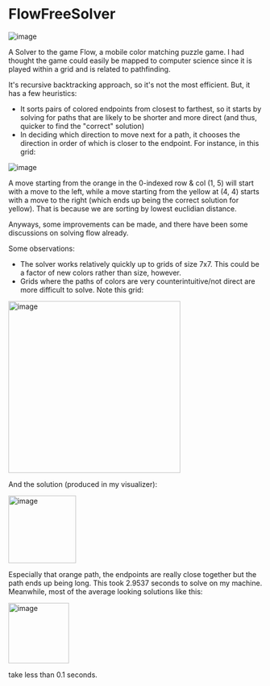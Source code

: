# FlowFreeSolver

![image](https://user-images.githubusercontent.com/72232563/207208299-7717234a-e8ac-49a7-b596-ae33faa55613.png)


A Solver to the game Flow, a mobile color matching puzzle game. I had thought the game could easily be mapped to computer science since it is played within a grid and is related to pathfinding.

It's recursive backtracking approach, so it's not the most efficient. But, it has a few heuristics:
- It sorts pairs of colored endpoints from closest to farthest, so it starts by solving for paths that are likely to be shorter and more direct (and thus, quicker to find the "correct" solution)
- In deciding which direction to move next for a path, it chooses the direction in order of which is closer to the endpoint. For instance, in this grid:

![image](https://user-images.githubusercontent.com/72232563/207211814-3e1362f0-6d81-47e8-a2c3-8552976feb55.png)

A move starting from the orange in the 0-indexed row & col (1, 5) will start with a move to the left, while a move starting from the yellow at (4, 4) starts with a move to the right (which ends up being the correct solution for yellow). That is because we are sorting by lowest euclidian distance.

Anyways, some improvements can be made, and there have been some discussions on solving flow already.

Some observations: 
- The solver works relatively quickly up to grids of size 7x7. This could be a factor of new colors rather than size, however.
- Grids where the paths of colors are very counterintuitive/not direct are more difficult to solve. Note this grid:

<img width="341" alt="image" src="https://user-images.githubusercontent.com/72232563/207385760-cd71110c-8ba2-42c7-9234-30e25bf10447.png">

And the solution (produced in my visualizer): 

<img width="134" alt="image" src="https://user-images.githubusercontent.com/72232563/207385846-b058456c-4ebe-4564-8a65-3fdfed723da4.png">

Especially that orange path, the endpoints are really close together but the path ends up being long. This took 2.9537 seconds to solve on my machine. Meanwhile, most of the average looking solutions like this:

<img width="120" alt="image" src="https://user-images.githubusercontent.com/72232563/207386328-af63c0d1-06b8-41f3-b21e-4f57d1b7413f.png">

take less than 0.1 seconds.
